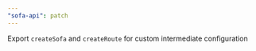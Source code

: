 ```yaml
---
"sofa-api": patch
---
```


Export `createSofa` and `createRoute` for custom intermediate configuration
